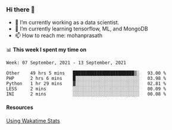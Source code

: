 ### Hi there 👋

- 🔭 I’m currently working as a data scientist.
- 🌱 I’m currently learning tensorflow, ML, and MongoDB
- 📫 How to reach me: mohanprasath

📊 **This week I spent my time on**
<!--START_SECTION:waka-->
```text
Week: 07 September, 2021 - 13 September, 2021

Other    49 hrs 5 mins   ███████████████████████▒░   93.00 % 
PHP      2 hrs 6 mins    █░░░░░░░░░░░░░░░░░░░░░░░░   03.98 % 
Python   1 hr 29 mins    ▓░░░░░░░░░░░░░░░░░░░░░░░░   02.81 % 
LESS     2 mins          ░░░░░░░░░░░░░░░░░░░░░░░░░   00.09 % 
INI      2 mins          ░░░░░░░░░░░░░░░░░░░░░░░░░   00.08 % 
```
<!--END_SECTION:waka-->

#### Resources
[Using Wakatime Stats](https://github.com/marketplace/actions/waka-readme)
